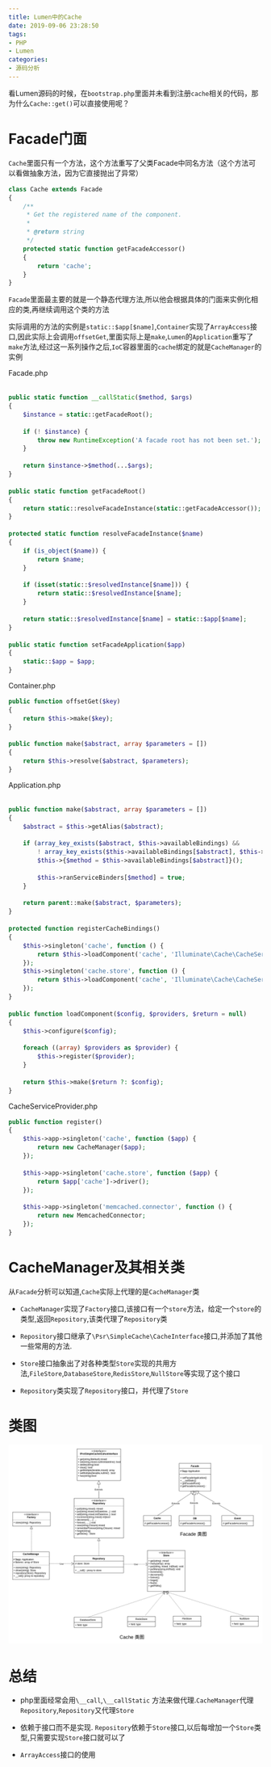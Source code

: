 ```yaml
---
title: Lumen中的Cache
date: 2019-09-06 23:28:50
tags: 
- PHP
- Lumen
categories:
- 源码分析 
---
```


看Lumen源码的时候，在`bootstrap.php`里面并未看到注册`cache`相关的代码，那为什么`Cache::get()`可以直接使用呢？

<!-- more -->


# Facade门面

`Cache`里面只有一个方法，这个方法重写了父类Facade中同名方法（这个方法可以看做抽象方法，因为它直接抛出了异常）

```php
class Cache extends Facade
{
    /**
     * Get the registered name of the component.
     *
     * @return string
     */
    protected static function getFacadeAccessor()
    {
        return 'cache';
    }
}
```

`Facade`里面最主要的就是一个静态代理方法,所以他会根据具体的门面来实例化相应的类,再继续调用这个类的方法

实际调用的方法的实例是`static::$app[$name]`,`Container`实现了`ArrayAccess`接口,因此实际上会调用`offsetGet`,里面实际上是`make`,`Lumen`的`Application`重写了`make`方法,经过这一系列操作之后,`IoC`容器里面的`cache`绑定的就是`CacheManager`的实例

Facade.php

```php

public static function __callStatic($method, $args)
{
    $instance = static::getFacadeRoot();

    if (! $instance) {
        throw new RuntimeException('A facade root has not been set.');
    }

    return $instance->$method(...$args);
}

public static function getFacadeRoot()
{
    return static::resolveFacadeInstance(static::getFacadeAccessor());
}

protected static function resolveFacadeInstance($name)
{
    if (is_object($name)) {
        return $name;
    }

    if (isset(static::$resolvedInstance[$name])) {
        return static::$resolvedInstance[$name];
    }

    return static::$resolvedInstance[$name] = static::$app[$name];
}

public static function setFacadeApplication($app)
{
    static::$app = $app;
}
```

Container.php

```php
public function offsetGet($key)
{
    return $this->make($key);
}

public function make($abstract, array $parameters = [])
{
    return $this->resolve($abstract, $parameters);
}
```

Application.php

```php

public function make($abstract, array $parameters = [])
{
    $abstract = $this->getAlias($abstract);

    if (array_key_exists($abstract, $this->availableBindings) &&
        ! array_key_exists($this->availableBindings[$abstract], $this->ranServiceBinders)) {
        $this->{$method = $this->availableBindings[$abstract]}();

        $this->ranServiceBinders[$method] = true;
    }

    return parent::make($abstract, $parameters);
}

protected function registerCacheBindings()
{
    $this->singleton('cache', function () {
        return $this->loadComponent('cache', 'Illuminate\Cache\CacheServiceProvider');
    });
    $this->singleton('cache.store', function () {
        return $this->loadComponent('cache', 'Illuminate\Cache\CacheServiceProvider', 'cache.store');
    });
}

public function loadComponent($config, $providers, $return = null)
{
    $this->configure($config);

    foreach ((array) $providers as $provider) {
        $this->register($provider);
    }

    return $this->make($return ?: $config);
}
```
    
CacheServiceProvider.php 

```php
public function register()
{
    $this->app->singleton('cache', function ($app) {
        return new CacheManager($app);
    });

    $this->app->singleton('cache.store', function ($app) {
        return $app['cache']->driver();
    });

    $this->app->singleton('memcached.connector', function () {
        return new MemcachedConnector;
    });
}
```

# CacheManager及其相关类

从`Facade`分析可以知道,`Cache`实际上代理的是`CacheManager`类

- `CacheManager`实现了`Factory`接口,该接口有一个`store`方法，给定一个`store`的类型,返回`Repository`,该类代理了`Repository`类

- `Repository`接口继承了`\Psr\SimpleCache\CacheInterface`接口,并添加了其他一些常用的方法.

- `Store`接口抽象出了对各种类型`Store`实现的共用方法,`FileStore`,`DatabaseStore`,`RedisStore`,`NullStore`等实现了这个接口

- `Repository`类实现了`Repository`接口，并代理了`Store`

# 类图

![Facade以及Cache类类图](/images/img/cache.png)


# 总结

- php里面经常会用`\__call`,`\__callStatic` 方法来做代理.`CacheManager`代理`Repository`,`Repository`又代理`Store`

- 依赖于接口而不是实现. `Repository`依赖于`Store`接口,以后每增加一个`Store`类型,只需要实现`Store`接口就可以了

- `ArrayAccess`接口的使用
